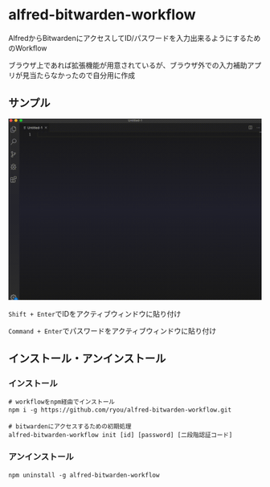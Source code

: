 # alfred-bitwarden-workflow

AlfredからBitwardenにアクセスしてID/パスワードを入力出来るようにするためのWorkflow

ブラウザ上であれば拡張機能が用意されているが、ブラウザ外での入力補助アプリが見当たらなかったので自分用に作成

## サンプル

![](./images/sample.gif)

`Shift + Enter`でIDをアクティブウィンドウに貼り付け

`Command + Enter`でパスワードをアクティブウィンドウに貼り付け

## インストール・アンインストール

### インストール

```
# workflowをnpm経由でインストール
npm i -g https://github.com/ryou/alfred-bitwarden-workflow.git

# bitwardenにアクセスするための初期処理
alfred-bitwarden-workflow init [id] [password] [二段階認証コード]
```

### アンインストール

```
npm uninstall -g alfred-bitwarden-workflow
```
